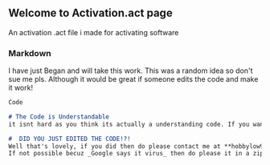 ## Welcome to Activation.act page
An activation .act file i made for activating software
### Markdown
I have just Began and will take this work. This was a random idea so don't sue me pls. 
Although it would be great if someone edits the code and make it work!


```markdown
Code

# The Code is Understandable
it isnt hard as you think its actually a understanding code. If you wanna understand then read it carefully and you will found the meaning!

#  DID YOU JUST EDITED THE CODE!?!
Well that's lovely, if you did then do please contact me at **hobbylow97@gmail.com** and send me the edited code. And send it in the extension saved!
If not possible becuz _Google says it virus_ then do please it in a zip or you can upload the file on (https://mediafire.com) and send me the link!
